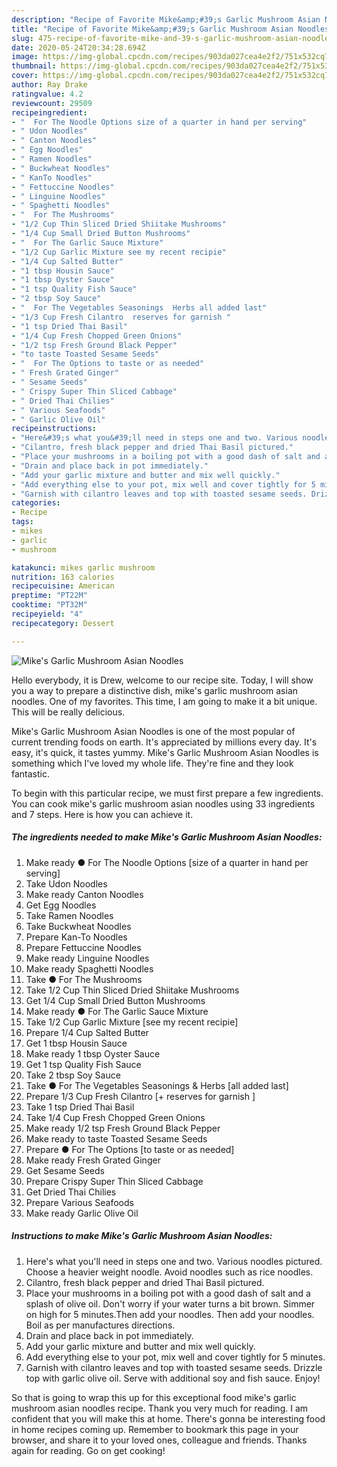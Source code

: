```yaml
---
description: "Recipe of Favorite Mike&amp;#39;s Garlic Mushroom Asian Noodles"
title: "Recipe of Favorite Mike&amp;#39;s Garlic Mushroom Asian Noodles"
slug: 475-recipe-of-favorite-mike-and-39-s-garlic-mushroom-asian-noodles
date: 2020-05-24T20:34:28.694Z
image: https://img-global.cpcdn.com/recipes/903da027cea4e2f2/751x532cq70/mikes-garlic-mushroom-asian-noodles-recipe-main-photo.jpg
thumbnail: https://img-global.cpcdn.com/recipes/903da027cea4e2f2/751x532cq70/mikes-garlic-mushroom-asian-noodles-recipe-main-photo.jpg
cover: https://img-global.cpcdn.com/recipes/903da027cea4e2f2/751x532cq70/mikes-garlic-mushroom-asian-noodles-recipe-main-photo.jpg
author: Ray Drake
ratingvalue: 4.2
reviewcount: 29509
recipeingredient:
- "  For The Noodle Options size of a quarter in hand per serving"
- " Udon Noodles"
- " Canton Noodles"
- " Egg Noodles"
- " Ramen Noodles"
- " Buckwheat Noodles"
- " KanTo Noodles"
- " Fettuccine Noodles"
- " Linguine Noodles"
- " Spaghetti Noodles"
- "  For The Mushrooms"
- "1/2 Cup Thin Sliced Dried Shiitake Mushrooms"
- "1/4 Cup Small Dried Button Mushrooms"
- "  For The Garlic Sauce Mixture"
- "1/2 Cup Garlic Mixture see my recent recipie"
- "1/4 Cup Salted Butter"
- "1 tbsp Housin Sauce"
- "1 tbsp Oyster Sauce"
- "1 tsp Quality Fish Sauce"
- "2 tbsp Soy Sauce"
- "  For The Vegetables Seasonings  Herbs all added last"
- "1/3 Cup Fresh Cilantro  reserves for garnish "
- "1 tsp Dried Thai Basil"
- "1/4 Cup Fresh Chopped Green Onions"
- "1/2 tsp Fresh Ground Black Pepper"
- "to taste Toasted Sesame Seeds"
- "  For The Options to taste or as needed"
- " Fresh Grated Ginger"
- " Sesame Seeds"
- " Crispy Super Thin Sliced Cabbage"
- " Dried Thai Chilies"
- " Various Seafoods"
- " Garlic Olive Oil"
recipeinstructions:
- "Here&#39;s what you&#39;ll need in steps one and two. Various noodles pictured. Choose a heavier weight noodle. Avoid noodles such as rice noodles."
- "Cilantro, fresh black pepper and dried Thai Basil pictured."
- "Place your mushrooms in a boiling pot with a good dash of salt and a splash of olive oil. Don&#39;t worry if your water turns a bit brown. Simmer on high for 5 minutes.Then add your noodles. Then add your noodles. Boil as per manufactures directions."
- "Drain and place back in pot immediately."
- "Add your garlic mixture and butter and mix well quickly."
- "Add everything else to your pot, mix well and cover tightly for 5 minutes."
- "Garnish with cilantro leaves and top with toasted sesame seeds. Drizzle top with garlic olive oil. Serve with additional soy and fish sauce. Enjoy!"
categories:
- Recipe
tags:
- mikes
- garlic
- mushroom

katakunci: mikes garlic mushroom 
nutrition: 163 calories
recipecuisine: American
preptime: "PT22M"
cooktime: "PT32M"
recipeyield: "4"
recipecategory: Dessert

---
```



![Mike&#39;s Garlic Mushroom Asian Noodles](https://img-global.cpcdn.com/recipes/903da027cea4e2f2/751x532cq70/mikes-garlic-mushroom-asian-noodles-recipe-main-photo.jpg)

Hello everybody, it is Drew, welcome to our recipe site. Today, I will show you a way to prepare a distinctive dish, mike&#39;s garlic mushroom asian noodles. One of my favorites. This time, I am going to make it a bit unique. This will be really delicious.

Mike&#39;s Garlic Mushroom Asian Noodles is one of the most popular of current trending foods on earth. It's appreciated by millions every day. It's easy, it's quick, it tastes yummy. Mike&#39;s Garlic Mushroom Asian Noodles is something which I've loved my whole life. They're fine and they look fantastic.




To begin with this particular recipe, we must first prepare a few ingredients. You can cook mike&#39;s garlic mushroom asian noodles using 33 ingredients and 7 steps. Here is how you can achieve it.

<!--inarticleads1-->

##### The ingredients needed to make Mike&#39;s Garlic Mushroom Asian Noodles:

1. Make ready  ● For The Noodle Options [size of a quarter in hand per serving]
1. Take  Udon Noodles
1. Make ready  Canton Noodles
1. Get  Egg Noodles
1. Take  Ramen Noodles
1. Take  Buckwheat Noodles
1. Prepare  Kan-To Noodles
1. Prepare  Fettuccine Noodles
1. Make ready  Linguine Noodles
1. Make ready  Spaghetti Noodles
1. Take  ● For The Mushrooms
1. Take 1/2 Cup Thin Sliced Dried Shiitake Mushrooms
1. Get 1/4 Cup Small Dried Button Mushrooms
1. Make ready  ● For The Garlic Sauce Mixture
1. Take 1/2 Cup Garlic Mixture [see my recent recipie]
1. Prepare 1/4 Cup Salted Butter
1. Get 1 tbsp Housin Sauce
1. Make ready 1 tbsp Oyster Sauce
1. Get 1 tsp Quality Fish Sauce
1. Take 2 tbsp Soy Sauce
1. Take  ● For The Vegetables Seasonings &amp; Herbs [all added last]
1. Prepare 1/3 Cup Fresh Cilantro [+ reserves for garnish ]
1. Take 1 tsp Dried Thai Basil
1. Take 1/4 Cup Fresh Chopped Green Onions
1. Make ready 1/2 tsp Fresh Ground Black Pepper
1. Make ready to taste Toasted Sesame Seeds
1. Prepare  ● For The Options [to taste or as needed]
1. Make ready  Fresh Grated Ginger
1. Get  Sesame Seeds
1. Prepare  Crispy Super Thin Sliced Cabbage
1. Get  Dried Thai Chilies
1. Prepare  Various Seafoods
1. Make ready  Garlic Olive Oil




<!--inarticleads2-->

##### Instructions to make Mike&#39;s Garlic Mushroom Asian Noodles:

1. Here&#39;s what you&#39;ll need in steps one and two. Various noodles pictured. Choose a heavier weight noodle. Avoid noodles such as rice noodles.
1. Cilantro, fresh black pepper and dried Thai Basil pictured.
1. Place your mushrooms in a boiling pot with a good dash of salt and a splash of olive oil. Don&#39;t worry if your water turns a bit brown. Simmer on high for 5 minutes.Then add your noodles. Then add your noodles. Boil as per manufactures directions.
1. Drain and place back in pot immediately.
1. Add your garlic mixture and butter and mix well quickly.
1. Add everything else to your pot, mix well and cover tightly for 5 minutes.
1. Garnish with cilantro leaves and top with toasted sesame seeds. Drizzle top with garlic olive oil. Serve with additional soy and fish sauce. Enjoy!




So that is going to wrap this up for this exceptional food mike&#39;s garlic mushroom asian noodles recipe. Thank you very much for reading. I am confident that you will make this at home. There's gonna be interesting food in home recipes coming up. Remember to bookmark this page in your browser, and share it to your loved ones, colleague and friends. Thanks again for reading. Go on get cooking!
